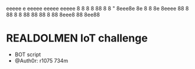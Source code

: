 eeeee  e  eeeee eeeee eeeee 
8   8  8  8  88   8   8   " 
8eee8e 8e 8   8   8e  8eeee 
88   8 88 8   8   88     88 
88   8 88 8eee8   88  8ee88 
                                     
# REALDOLMEN IoT challenge
- BOT script
- @Auth0r: r1075 734m
